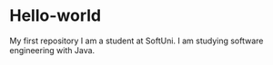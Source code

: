 # Hello-world
My first repository
I am a student at SoftUni.
I am studying software engineering with Java.
